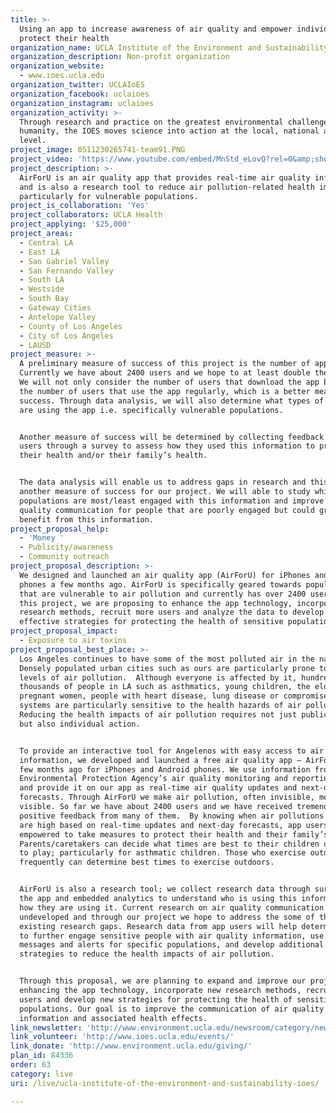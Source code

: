 ```yaml
---
title: >-
  Using an app to increase awareness of air quality and empower individuals to
  protect their health
organization_name: UCLA Institute of the Environment and Sustainability (IOES)
organization_description: Non-profit organization
organization_website:
  - www.ioes.ucla.edu
organization_twitter: UCLAIoES
organization_facebook: uclaioes
organization_instagram: uclaioes
organization_activity: >-
  Through research and practice on the greatest environmental challenges facing
  humanity, the IOES moves science into action at the local, national and global
  level.
project_image: 0511230265741-team91.PNG
project_video: 'https://www.youtube.com/embed/MnStd_eLovQ?rel=0&amp;showinfo=0'
project_description: >-
  AirForU is an air quality app that provides real-time air quality information
  and is also a research tool to reduce air pollution-related health impacts,
  particularly for vulnerable populations.
project_is_collaboration: 'Yes'
project_collaborators: UCLA Health
project_applying: '$25,000'
project_areas:
  - Central LA
  - East LA
  - San Gabriel Valley
  - San Fernando Valley
  - South LA
  - Westside
  - South Bay
  - Gateway Cities
  - Antelope Valley
  - County of Los Angeles
  - City of Los Angeles
  - LAUSD
project_measure: >-
  A preliminary measure of success of this project is the number of app users. 
  Currently we have about 2400 users and we hope to at least double the number.
  We will not only consider the number of users that download the app but also
  the number of users that use the app regularly, which is a better measure of
  success. Through data analysis, we will also determine what types of people
  are using the app i.e. specifically vulnerable populations. 


  Another measure of success will be determined by collecting feedback from
  users through a survey to assess how they used this information to protect
  their health and/or their family’s health. 


  The data analysis will enable us to address gaps in research and this will be
  another measure of success for our project. We will able to study which
  populations are most/least engaged with this information and improve air
  quality communication for people that are poorly engaged but could greatly
  benefit from this information.
project_proposal_help:
  - 'Money '
  - Publicity/awareness
  - Community outreach
project_proposal_description: >-
  We designed and launched an air quality app (AirForU) for iPhones and Android
  phones a few months ago. AirForU is specifically geared towards populations
  that are vulnerable to air pollution and currently has over 2400 users. For
  this project, we are proposing to enhance the app technology, incorporate new
  research methods, recruit more users and analyze the data to develop more
  effective strategies for protecting the health of sensitive populations.
project_proposal_impact:
  - Exposure to air toxins
project_proposal_best_place: >-
  Los Angeles continues to have some of the most polluted air in the nation.
  Densely populated urban cities such as ours are particularly prone to high
  levels of air pollution.  Although everyone is affected by it, hundreds of
  thousands of people in LA such as asthmatics, young children, the elderly,
  pregnant women, people with heart disease, lung disease or compromised immune
  systems are particularly sensitive to the health hazards of air pollution.
  Reducing the health impacts of air pollution requires not just public policy,
  but also individual action. 


  To provide an interactive tool for Angelenos with easy access to air quality
  information, we developed and launched a free air quality app – AirForU – a
  few months ago for iPhones and Android phones. We use information from the
  Environmental Protection Agency’s air quality monitoring and reporting network
  and provide it on our app as real-time air quality updates and next-day
  forecasts. Through AirForU we make air pollution, often invisible, more
  visible. So far we have about 2400 users and we have received tremendous
  positive feedback from many of them.  By knowing when air pollutions levels
  are high based on real-time updates and next-day forecasts, app users are
  empowered to take measures to protect their health and their family’s health. 
  Parents/caretakers can decide what times are best to their children outdoors
  to play; particularly for asthmatic children. Those who exercise outdoors
  frequently can determine best times to exercise outdoors. 


  AirForU is also a research tool; we collect research data through surveys in
  the app and embedded analytics to understand who is using this information and
  how they are using it. Current research on air quality communication is still
  undeveloped and through our project we hope to address the some of the
  existing research gaps. Research data from app users will help determine how
  to further engage sensitive people with air quality information, use targeted
  messages and alerts for specific populations, and develop additional
  strategies to reduce the health impacts of air pollution.


  Through this proposal, we are planning to expand and improve our project by
  enhancing the app technology, incorporate new research methods, recruit more
  users and develop new strategies for protecting the health of sensitive
  populations. Our goal is to improve the communication of air quality
  information and associated health effects.
link_newsletter: 'http://www.environment.ucla.edu/newsroom/category/newsletter/'
link_volunteer: 'http://www.ioes.ucla.edu/events/'
link_donate: 'http://www.environment.ucla.edu/giving/'
plan_id: 84336
order: 63
category: live
uri: /live/ucla-institute-of-the-environment-and-sustainability-ioes/

---
```

